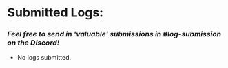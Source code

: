 # Submitted Logs:
### *Feel free to send in 'valuable' submissions in *#log-submission* on the Discord!*
- No logs submitted.